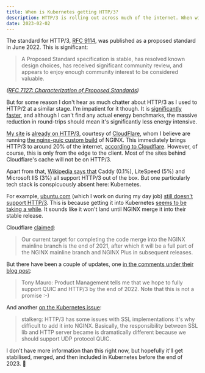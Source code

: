 ```yaml
---
title: When is Kubernetes getting HTTP/3?
description: HTTP/3 is rolling out across much of the internet. When will one of the biggest hosting platforms get support?
date: 2023-02-02
---
```


The standard for HTTP/3, [RFC 9114](https://datatracker.ietf.org/doc/html/rfc9114), was published as a proposed standard in June 2022. This is significant:

> A Proposed Standard specification is stable, has resolved known design choices, has received significant community review, and appears to enjoy enough community interest to be considered valuable.

_([RFC 7127: Characterization of Proposed Standards](https://datatracker.ietf.org/doc/html/rfc7127))_

But for some reason I don't hear as much chatter about HTTP/3 as I used to HTTP/2 at a similar stage. I'm impatient for it though. It is [significantly faster](https://requestmetrics.com/web-performance/http3-is-fast), and although I can't find any actual energy benchmarks, the massive reduction in round-trips should mean it's significantly less energy intensive.

[My site](https://robinwinslow.uk) is [already on HTTP/3](https://http3check.net/?host=https%3A%2F%2Frobinwinslow.uk), courtesy of [CloudFlare](https://www.cloudflare.com/en-gb/), whom I believe are running [the nginx-quic custom build](https://quic.nginx.org/) of NGINX. This immediately brings HTTP/3 to around 20% of the internet, [according to Cloudflare](https://blog.cloudflare.com/application-security/). However, of course, this is only from the edge to the client. Most of the sites behind Cloudflare's cache will not be on HTTP/3.

Apart from that, [Wikipedia says that](https://en.wikipedia.org/w/index.php?title=HTTP/3&oldid=1136355726#Server) Caddy (0.1%), LiteSpeed (5%) and Microsoft IIS (3%) all support HTTP/3 out of the box. But one particularly tech stack is conspicuously absent here: Kubernetes.

For example, [ubuntu.com](https://ubuntu.com) (which I work on during my day job) [still doesn't support HTTP/3](https://http3check.net/?host=https%3A%2F%2Fubuntu.com). This is because getting it into Kubernetes [seems to be taking a while](https://github.com/kubernetes/ingress-nginx/issues/4760). It sounds like it won't land until NGINX merge it into their stable release.

Cloudflare [claimed](https://www.nginx.com/blog/our-roadmap-quic-http-3-support-nginx/):

> Our current target for completing the code merge into the NGINX mainline branch is the end of 2021, after which it will be a full part of the NGINX mainline branch and NGINX Plus in subsequent releases.

But there have been a couple of updates, one [in the comments under their blog post](https://www.nginx.com/blog/our-roadmap-quic-http-3-support-nginx/#comment-5884347500):

>  Tony Mauro: Product Management tells me that we hope to fully support QUIC and HTTP/3 by the end of 2022. Note that this is not a promise :-)

And another [on the Kubernetes issue](https://github.com/kubernetes/ingress-nginx/issues/4760#issuecomment-1119727603):

> stalkerg: HTTP/3 has some issues with SSL implementations it's why difficult to add it into NGINX. Basically, the responsibility between SSL lib and HTTP server became is dramatically different because we should support UDP protocol QUIC.

I don't have more information than this right now, but hopefully it'll get stabilised, merged, and then included in Kubernetes before the end of 2023. 🤞
